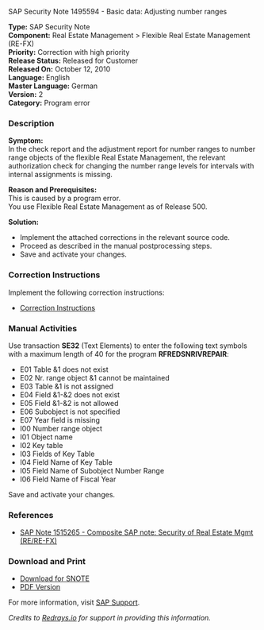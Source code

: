 SAP Security Note 1495594 - Basic data: Adjusting number ranges

**Type:** SAP Security Note  
**Component:** Real Estate Management > Flexible Real Estate Management (RE-FX)  
**Priority:** Correction with high priority  
**Release Status:** Released for Customer  
**Released On:** October 12, 2010  
**Language:** English  
**Master Language:** German  
**Version:** 2  
**Category:** Program error  

### Description

**Symptom:**  
In the check report and the adjustment report for number ranges to number range objects of the flexible Real Estate Management, the relevant authorization check for changing the number range levels for intervals with internal assignments is missing.

**Reason and Prerequisites:**  
This is caused by a program error.  
You use Flexible Real Estate Management as of Release 500.

**Solution:**  
- Implement the attached corrections in the relevant source code.
- Proceed as described in the manual postprocessing steps.
- Save and activate your changes.

### Correction Instructions

Implement the following correction instructions:

- [Correction Instructions](https://me.sap.com/corrins/0001495594/229)

### Manual Activities

Use transaction **SE32** (Text Elements) to enter the following text symbols with a maximum length of 40 for the program **RFREDSNRIVREPAIR**:

- E01 Table &1 does not exist
- E02 Nr. range object &1 cannot be maintained
- E03 Table &1 is not assigned
- E04 Field &1-&2 does not exist
- E05 Field &1-&2 is not allowed
- E06 Subobject is not specified
- E07 Year field is missing
- I00 Number range object
- I01 Object name
- I02 Key table
- I03 Fields of Key Table
- I04 Field Name of Key Table
- I05 Field Name of Subobject Number Range
- I06 Field Name of Fiscal Year

Save and activate your changes.

### References

- [SAP Note 1515265 - Composite SAP note: Security of Real Estate Mgmt (RE/RE-FX)](https://me.sap.com/notes/1515265)

### Download and Print

- [Download for SNOTE](https://notesdownloads.sap.com/note/0040000008852052017)
- [PDF Version](https://userapps.support.sap.com/sap/support/sfm/notes/print/0001495594?language=en-US&token=D43F39A86C2CAC11FCD5D446B5EBD477)

For more information, visit [SAP Support](https://me.sap.com/).

*Credits to [Redrays.io](https://redrays.io) for support in providing this information.*